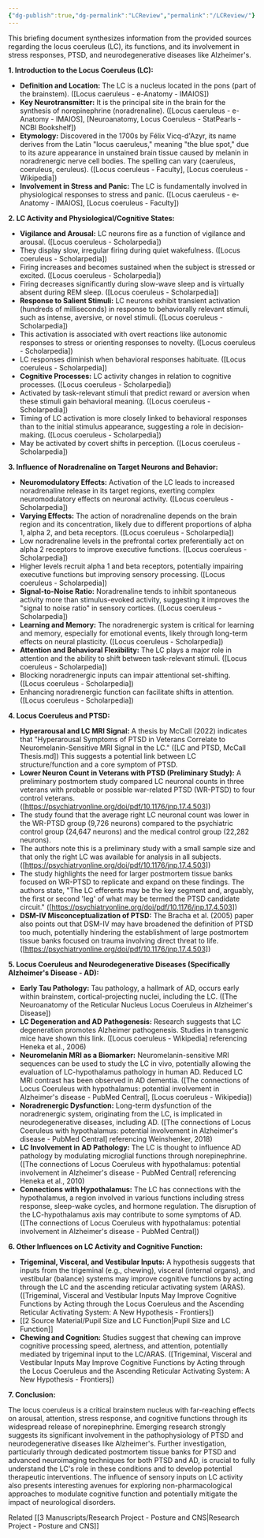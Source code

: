 ```yaml
---
{"dg-publish":true,"dg-permalink":"LCReview","permalink":"/LCReview/"}
---
```




This briefing document synthesizes information from the provided sources regarding the locus coeruleus (LC), its functions, and its involvement in stress responses, PTSD, and neurodegenerative diseases like Alzheimer's.

**1. Introduction to the Locus Coeruleus (LC):**

- **Definition and Location:** The LC is a nucleus located in the pons (part of the brainstem). ([Locus caeruleus - e-Anatomy - IMAIOS])
- **Key Neurotransmitter:** It is the principal site in the brain for the synthesis of norepinephrine (noradrenaline). ([Locus caeruleus - e-Anatomy - IMAIOS], [Neuroanatomy, Locus Coeruleus - StatPearls - NCBI Bookshelf])
- **Etymology:** Discovered in the 1700s by Félix Vicq-d'Azyr, its name derives from the Latin "locus caeruleus," meaning "the blue spot," due to its azure appearance in unstained brain tissue caused by melanin in noradrenergic nerve cell bodies. The spelling can vary (caeruleus, coeruleus, ceruleus). ([Locus coeruleus - Faculty], [Locus coeruleus - Wikipedia])
- **Involvement in Stress and Panic:** The LC is fundamentally involved in physiological responses to stress and panic. ([Locus caeruleus - e-Anatomy - IMAIOS], [Locus coeruleus - Faculty])

**2. LC Activity and Physiological/Cognitive States:**

- **Vigilance and Arousal:** LC neurons fire as a function of vigilance and arousal. ([Locus coeruleus - Scholarpedia])
- They display slow, irregular firing during quiet wakefulness. ([Locus coeruleus - Scholarpedia])
- Firing increases and becomes sustained when the subject is stressed or excited. ([Locus coeruleus - Scholarpedia])
- Firing decreases significantly during slow-wave sleep and is virtually absent during REM sleep. ([Locus coeruleus - Scholarpedia])
- **Response to Salient Stimuli:** LC neurons exhibit transient activation (hundreds of milliseconds) in response to behaviorally relevant stimuli, such as intense, aversive, or novel stimuli. ([Locus coeruleus - Scholarpedia])
- This activation is associated with overt reactions like autonomic responses to stress or orienting responses to novelty. ([Locus coeruleus - Scholarpedia])
- LC responses diminish when behavioral responses habituate. ([Locus coeruleus - Scholarpedia])
- **Cognitive Processes:** LC activity changes in relation to cognitive processes. ([Locus coeruleus - Scholarpedia])
- Activated by task-relevant stimuli that predict reward or aversion when these stimuli gain behavioral meaning. ([Locus coeruleus - Scholarpedia])
- Timing of LC activation is more closely linked to behavioral responses than to the initial stimulus appearance, suggesting a role in decision-making. ([Locus coeruleus - Scholarpedia])
- May be activated by covert shifts in perception. ([Locus coeruleus - Scholarpedia])

**3. Influence of Noradrenaline on Target Neurons and Behavior:**

- **Neuromodulatory Effects:** Activation of the LC leads to increased noradrenaline release in its target regions, exerting complex neuromodulatory effects on neuronal activity. ([Locus coeruleus - Scholarpedia])
- **Varying Effects:** The action of noradrenaline depends on the brain region and its concentration, likely due to different proportions of alpha 1, alpha 2, and beta receptors. ([Locus coeruleus - Scholarpedia])
- Low noradrenaline levels in the prefrontal cortex preferentially act on alpha 2 receptors to improve executive functions. ([Locus coeruleus - Scholarpedia])
- Higher levels recruit alpha 1 and beta receptors, potentially impairing executive functions but improving sensory processing. ([Locus coeruleus - Scholarpedia])
- **Signal-to-Noise Ratio:** Noradrenaline tends to inhibit spontaneous activity more than stimulus-evoked activity, suggesting it improves the "signal to noise ratio" in sensory cortices. ([Locus coeruleus - Scholarpedia])
- **Learning and Memory:** The noradrenergic system is critical for learning and memory, especially for emotional events, likely through long-term effects on neural plasticity. ([Locus coeruleus - Scholarpedia])
- **Attention and Behavioral Flexibility:** The LC plays a major role in attention and the ability to shift between task-relevant stimuli. ([Locus coeruleus - Scholarpedia])
- Blocking noradrenergic inputs can impair attentional set-shifting. ([Locus coeruleus - Scholarpedia])
- Enhancing noradrenergic function can facilitate shifts in attention. ([Locus coeruleus - Scholarpedia])

**4. Locus Coeruleus and PTSD:**

- **Hyperarousal and LC MRI Signal:** A thesis by McCall (2022) indicates that "Hyperarousal Symptoms of PTSD in Veterans Correlate to Neuromelanin-Sensitive MRI Signal in the LC." ([LC and PTSD, McCall Thesis.md]) This suggests a potential link between LC structure/function and a core symptom of PTSD.
- **Lower Neuron Count in Veterans with PTSD (Preliminary Study):** A preliminary postmortem study compared LC neuronal counts in three veterans with probable or possible war-related PTSD (WR-PTSD) to four control veterans. ([https://psychiatryonline.org/doi/pdf/10.1176/jnp.17.4.503])
- The study found that the average right LC neuronal count was lower in the WR-PTSD group (9,726 neurons) compared to the psychiatric control group (24,647 neurons) and the medical control group (22,282 neurons).
- The authors note this is a preliminary study with a small sample size and that only the right LC was available for analysis in all subjects. ([https://psychiatryonline.org/doi/pdf/10.1176/jnp.17.4.503])
- The study highlights the need for larger postmortem tissue banks focused on WR-PTSD to replicate and expand on these findings. The authors state, "The LC efferents may be the key segment and, arguably, the first or second 'leg' of what may be termed the PTSD candidate circuit." ([https://psychiatryonline.org/doi/pdf/10.1176/jnp.17.4.503])
- **DSM-IV Misconceptualization of PTSD:** The Bracha et al. (2005) paper also points out that DSM-IV may have broadened the definition of PTSD too much, potentially hindering the establishment of large postmortem tissue banks focused on trauma involving direct threat to life. ([https://psychiatryonline.org/doi/pdf/10.1176/jnp.17.4.503])

**5. Locus Coeruleus and Neurodegenerative Diseases (Specifically Alzheimer's Disease - AD):**

- **Early Tau Pathology:** Tau pathology, a hallmark of AD, occurs early within brainstem, cortical-projecting nuclei, including the LC. ([The Neuroanatomy of the Reticular Nucleus Locus Coeruleus in Alzheimer's Disease])
- **LC Degeneration and AD Pathogenesis:** Research suggests that LC degeneration promotes Alzheimer pathogenesis. Studies in transgenic mice have shown this link. ([Locus coeruleus - Wikipedia] referencing Heneka et al., 2006)
- **Neuromelanin MRI as a Biomarker:** Neuromelanin-sensitive MRI sequences can be used to study the LC in vivo, potentially allowing the evaluation of LC-hypothalamus pathology in human AD. Reduced LC MRI contrast has been observed in AD dementia. ([The connections of Locus Coeruleus with hypothalamus: potential involvement in Alzheimer's disease - PubMed Central], [Locus coeruleus - Wikipedia])
- **Noradrenergic Dysfunction:** Long-term dysfunction of the noradrenergic system, originating from the LC, is implicated in neurodegenerative diseases, including AD. ([The connections of Locus Coeruleus with hypothalamus: potential involvement in Alzheimer's disease - PubMed Central] referencing Weinshenker, 2018)
- **LC Involvement in AD Pathology:** The LC is thought to influence AD pathology by modulating microglial functions through norepinephrine. ([The connections of Locus Coeruleus with hypothalamus: potential involvement in Alzheimer's disease - PubMed Central] referencing Heneka et al., 2010)
- **Connections with Hypothalamus:** The LC has connections with the hypothalamus, a region involved in various functions including stress response, sleep-wake cycles, and hormone regulation. The disruption of the LC-hypothalamus axis may contribute to some symptoms of AD. ([The connections of Locus Coeruleus with hypothalamus: potential involvement in Alzheimer's disease - PubMed Central])

**6. Other Influences on LC Activity and Cognitive Function:**

- **Trigeminal, Visceral, and Vestibular Inputs:** A hypothesis suggests that inputs from the trigeminal (e.g., chewing), visceral (internal organs), and vestibular (balance) systems may improve cognitive functions by acting through the LC and the ascending reticular activating system (ARAS). ([Trigeminal, Visceral and Vestibular Inputs May Improve Cognitive Functions by Acting through the Locus Coeruleus and the Ascending Reticular Activating System: A New Hypothesis - Frontiers])
- [[2 Source Material/Pupil Size and LC Function\|Pupil Size and LC Function]]
- **Chewing and Cognition:** Studies suggest that chewing can improve cognitive processing speed, alertness, and attention, potentially mediated by trigeminal input to the LC/ARAS. ([Trigeminal, Visceral and Vestibular Inputs May Improve Cognitive Functions by Acting through the Locus Coeruleus and the Ascending Reticular Activating System: A New Hypothesis - Frontiers])

**7. Conclusion:**

The locus coeruleus is a critical brainstem nucleus with far-reaching effects on arousal, attention, stress response, and cognitive functions through its widespread release of norepinephrine. Emerging research strongly suggests its significant involvement in the pathophysiology of PTSD and neurodegenerative diseases like Alzheimer's. Further investigation, particularly through dedicated postmortem tissue banks for PTSD and advanced neuroimaging techniques for both PTSD and AD, is crucial to fully understand the LC's role in these conditions and to develop potential therapeutic interventions. The influence of sensory inputs on LC activity also presents interesting avenues for exploring non-pharmacological approaches to modulate cognitive function and potentially mitigate the impact of neurological disorders.

Related
[[3 Manuscripts/Research Project - Posture and CNS\|Research Project - Posture and CNS]]